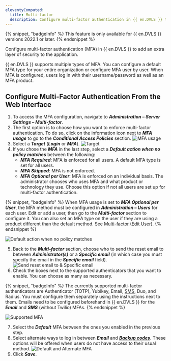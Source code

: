 ```yaml
---
eleventyComputed:
  title: Multi-factor
  description: Configure multi-factor authentication in {{ en.DVLS }} to add an extra layer of security to the application.
---
```

{% snippet, "badgeInfo" %}
This feature is only available for {{ en.DVLS }} versions 2022.1 or later.
{% endsnippet %}

Configure multi-factor authentication (MFA) in {{ en.DVLS }} to add an extra layer of security to the application.

{{ en.DVLS }} supports multiple types of MFA. You can configure a default MFA type for your entire organization or configure MFA user by user. When MFA is configured, users log in with their username/password as well as an MFA product.

## Configure Multi-Factor Authentication From the Web Interface

1. To access the MFA configuration, navigate to ***Administration – Server Settings – Multi-factor***.
1. The first option is to choose how you want to enforce multi-factor authentication. To do so, click on the information icon next to ***MFA usage*** to go to the ***Conditional Access Policies*** section.
![MFA usage](https://cdnweb.devolutions.net/docs/docs_en_server_ServerOp2061.png)
1. Select a ***Target*** (***Login*** or ***MFA***).
![Target](https://cdnweb.devolutions.net/docs/docs_en_server_ServerOp6001.png)
1. If you chose the ***MFA*** in the last step, select a ***Default action when no policy matches*** between the following:
	* ***MFA Required***: MFA is enforced for all users. A default MFA type is set for all users.
	* ***MFA Skipped***: MFA is not enforced.
	* ***MFA Optional per User***: MFA is enforced on an individual basis. The administrator chooses who uses MFA and what product or technology they use. Choose this option if not all users are set up for multi-factor authentication.

{% snippet, "badgeInfo" %}
When MFA usage is set to ***MFA Optional per User***, the MFA method must be configured in ***Administration – Users*** for each user. Edit or add a user, then go to the ***Multi-factor*** section to configure it. You can also set an MFA type on the user if they are using a product different than the default method. See [Multi-factor (Edit User)](/server/web-interface/administration/security-management/users/edit-user-two-factor/).
{% endsnippet %}

![Default action when no policy matches](https://cdnweb.devolutions.net/docs/docs_en_server_ServerOp6003.png)

5. Back to the ***Multi-factor*** section, choose who to send the reset email to between ***Administrator(s)*** or a ***Specific email*** (in which case you must specify the email in the ***Specific email*** field).
![Send reset email to & Specific email](https://cdnweb.devolutions.net/docs/docs_en_server_ServerOp2064.png)
1. Check the boxes next to the supported authenticators that you want to enable. You can choose as many as necessary.

{% snippet, "badgeInfo" %}
The currently supported multi-factor authenticators are Authenticator (TOTP), Yubikey, Email, [SMS](/server/web-interface/administration/configuration/server-settings/security/two-factor/sms/), Duo, and Radius. You must configure them separately using the instructions next to them. Emails need to be configured beforehand in {{ en.DVLS }} for the ***Email*** and ***SMS*** (without Twilio) MFAs.
{% endsnippet %}

![Supported MFA](https://cdnweb.devolutions.net/docs/docs_en_server_ServerOp2065.png)

7. Select the ***Default*** MFA between the ones you enabled in the previous step.
1. Select alternate ways to log in between ***Email*** and [***Backup codes***](/server/web-interface/administration/configuration/server-settings/security/two-factor/backup-codes/). These options will be offered when users do not have access to their usual method.
![Default and Alternate MFA](https://cdnweb.devolutions.net/docs/docs_en_server_ServerOp2066.png)
1. Click ***Save***.
